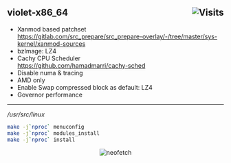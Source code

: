 ## violet-x86_64 <img alt="Visits" align="right" src="https://badges.pufler.dev/visits/owl4ce/violet-x86_64?style=flat-square&label=&color=success&logo=GitHub&logoColor=white&labelColor=373e4d"/>

- Xanmod based patchset  
https://gitlab.com/src_prepare/src_prepare-overlay/-/tree/master/sys-kernel/xanmod-sources
- bzImage: LZ4
- Cachy CPU Scheduler  
https://github.com/hamadmarri/cachy-sched
- Disable numa & tracing
- AMD only
- Enable Swap compressed block as default: LZ4
- Governor performance

---
*/usr/src/linux*
```bash
make -j`nproc` menuconfig
make -j`nproc` modules_install
make -j`nproc` install
```
<p align="center">
  <img alt="neofetch" align="center" src="https://i.ibb.co/x22210r/2020-11-14-110524-581x492-scrot-w-FRAME.png"/>
</p>
